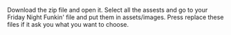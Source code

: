 Download the zip file and open it. Select all the assests and go to your Friday Night Funkin' file and put them in assets/images. Press replace these files if it ask you what you want to choose.
